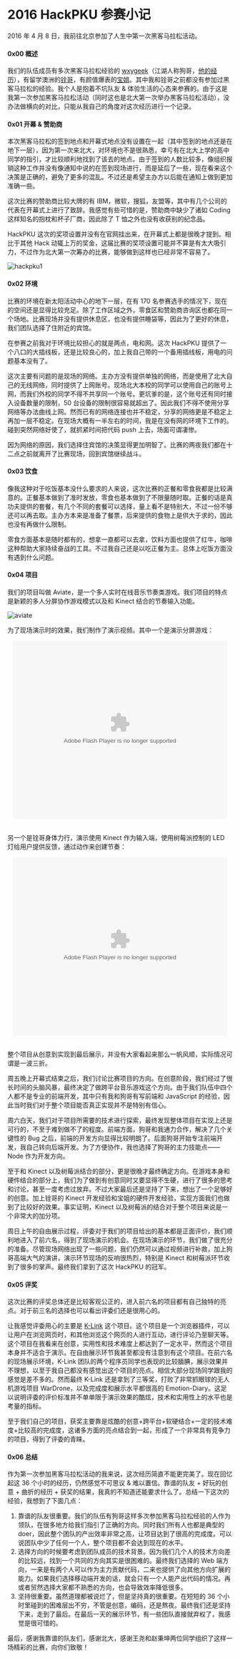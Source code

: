 2016 HackPKU 参赛小记
====================

2016 年 4 月 8 日，我前往北京参加了人生中第一次黑客马拉松活动。

#### 0x00 概述

我们的队伍成员有多次黑客马拉松经验的 [wxygeek](https://www.zhihu.com/people/wxygeek)（江湖人称狗哥，[他的经历](http://blog.wxygeek.com/hack-the-world/)），有留学澳洲的[铨哥](https://www.zhihu.com/people/zhao-guo-quan-78)，有颜值爆表的[宝姐](https://www.zhihu.com/people/mac-turing)。其中我和铨哥之前都没有参加过黑客马拉松的经验。我个人是抱着不坑队友 & 体验生活的心态来参赛的。由于这是我第一次参加黑客马拉松活动（同时这也是北大第一次举办黑客马拉松活动），没办法做横向的对比，只能从我自己的角度对这次经历进行一个记录。

#### 0x01 开幕 & 赞助商

本次黑客马拉松的签到地点和开幕式地点没有设置在一起（其中签到的地点还是在地下一层），因为第一次来北大，对环境也不是很熟悉，幸亏有在北大上学的高中同学的指引，才比较顺利地找到了该去的地点。由于签到的人数比较多，像组织报销这种工作并没有像通知中说的在签到现场进行，而是延后了一些，现在看来这个决策是正确的，避免了更多的混乱。不过还是希望主办方以后能在通知上做到更加准确一些。

这次比赛的赞助商比较大牌的有 IBM，微软，搜狐，友盟等，其中有几个公司的代表在开幕式上进行了致辞。我感觉有些可惜的是，赞助商中缺少了诸如 Coding 这样知名的抱枕和杯子厂商，因此除了 T 恤之外也没有收获别的纪念品。

HackPKU 这次的奖项设置并没有在官网挂出来，在开幕式上都是很晚才提到。相比于其他 Hack 动辄上万的奖金，这届比赛的奖项设置可能并不算是有太大吸引力，不过作为北大第一次筹办的比赛，能够做到这样也已经非常不容易了。

![hackpku1](../img/hackpku/1.jpg)

#### 0x02 环境

比赛的环境在新太阳活动中心的地下一层，在有 170 名参赛选手的情况下，现在的空间还是显得比较充足。除了工作区域之外，零食区和赞助商咨询区也都在同一个场地。比赛现场并没有提供休息区，也没有提供睡袋等，因此为了更好的休息，我们团队选择了住附近的宾馆。

在参赛之前我对于环境比较担心的就是两点，电和网。这次 HackPKU 提供了一个八口的大插线板，还是比较良心的，加上我自己带的一个备用插线板，用电的问题基本没有了。

这次主要有问题的是现场的网络。主办方没有提供单独的网络，而是使用了北大自己的无线网络，同时提供了上网账号。现场北大本校的同学可以使用自己的账号上网，而我们外校的同学不得不共享同一个账号。更坑爹的是，这个账号还有同时接入设备数量的限制，50 台设备的限制很容易就超出了。因此我们不得不使用分享网络等办法曲线上网。然而已有的网络连接也并不稳定，分享的网络更是不稳定上再加一层不稳定。在现场大概有一半左右的时间，我是在没有网的环境下工作的。碰到突然网络好使了，就抓紧时间把代码 push 上去，场面可谓凄惨。

因为网络的原因，我们选择住宾馆的决策显得更加明智了。比赛的两夜我们都在十二点之前就离开了比赛现场，回到宾馆继续战斗。

#### 0x03 饮食

像我这种对于吃饭基本没什么要求的人来说，这次比赛的正餐和零食我都是比较满意的。正餐基本做到了准时发放，零食也基本做到了不限量随时取。正餐的话是真功夫提供的套餐，有几个不同的套餐可以选择，量上看不是特别大，不过一份不够还可以再去取。主办方本来是准备了餐票，后来提供的食物上是供大于求的，因此也没有再做什么限制。

零食方面基本是随时都有的，想拿一直都可以去拿，饮料方面也提供了红牛，咖啡这种帮助大家持续奋战的工具。不过我自己还是以吃正餐为主。总体上吃饭方面没有遇到什么问题。

#### 0x04 项目

我们的项目叫做 Aviate，是一个多人实时在线音乐节奏类游戏。我们项目的特点是新颖的多人分屏协作游戏模式以及和 Kinect 结合的节奏输入功能。

![aviate](../img/hackpku/2.png)

为了现场演示时的效果，我们制作了演示视频。其中一个是演示分屏游戏：

<div style="text-align: center;">
<embed src="http://player.youku.com/player.php/sid/XMTUzMTg1MjIyOA==/v.swf" allowFullScreen="true" quality="high" width="480" height="400" align="middle" allowScriptAccess="always" type="application/x-shockwave-flash"></embed>
</div>

</br>

另一个是铨哥身体力行，演示使用 Kinect 作为输入端，使用树莓派控制的 LED 灯给用户提供反馈，通过动作来创建节奏：

<div style="text-align: center;">
<embed src="http://player.youku.com/player.php/sid/XMTUzMTg1MTA3Ng==/v.swf" allowFullScreen="true" quality="high" width="480" height="400" align="middle" allowScriptAccess="always" type="application/x-shockwave-flash"></embed>
</div>

</br>

整个项目从创意到实现到最后展示，并没有大家看起来那么一帆风顺，实际情况可谓是一波三折。

周五晚上开幕式结束之后，我们讨论比赛项目的方向。在创意阶段，我们经过了很长时间的头脑风暴，最终决定了做跨平台音乐游戏这个方向。由于我们队伍中四个人都不是专业的前端开发，其中只有我和狗哥有写前端和 JavaScript 的经验，因此当时我们对于整个项目能否真正实现并不是特别有信心。

周六白天，我们对于项目所需要的技术进行探索，最终发现整体项目在实现上还是可行的，不至于难到做不了的程度。前端方面，狗哥和我通力合作，解决了几个关键性的 Bug 之后，前端的开发方向显得比较明朗了。后面狗哥开始专注前端开发，我自己转向后端开发。为了方便协作，我也选择了狗哥的主力技能点——Node 作为开发方向。

至于和 Kinect 以及树莓派结合的部分，更是很晚才最终确定方向。在游戏本身和硬件结合的部分上，我们为了做到有创意同时又要显得不生硬，进行了很多的思考和讨论，甚至一度考虑过放弃。不过大家最后还是坚持了下来，想出了一个足够好的创意。加上铨哥的 Kinect 开发经验和宝姐的硬件开发经验，实现方面我们也做到了比较好的效果。事实证明，Kinect 以及树莓派的结合对于整个项目来说是一个非常大的加分项。

周日上午的自由展示过程，评委对于我们的项目给出的基本都是正面评价，我们顺利地进入了前六名，得到了现场演示的机会。在现场演示的环节，我们做了很充分的准备。尽管现场网络出现了一些问题，我们仍然可以通过视频进行补救，加上狗哥高端大气的演讲，演示环节现场的反响很热烈，特别是 Kinect 和树莓派环节收到了很多的掌声。最终我们拿到了这次 HackPKU 的冠军。

#### 0x05 评奖

这次比赛的评奖总体还是比较客观公正的，进入前六名的项目都有自己独特的亮点。对于前三名的选择也可以看出评委们还是很用心的。

让我感觉评委用心的主要是 [K-Link](http://devpost.com/software/hackpku) 这个项目。这个项目是一个浏览器插件，可以让用户在浏览网页时，和其他浏览这个网页的人进行互动，进行评论乃至聊天等。这个项目在我看来在创意，实用性和技术难度上都达到了一定水平，然而这个项目本身并不适合于演示。在自由展示环节我甚至都没有注意到有这个项目。在前六名的现场展示环境，K-Link 团队的两个程序员同学也表现的比较腼腆，展示效果并不理想，以至于我自己都没有感觉出这个项目的亮点。相信大部分现场同学跟我的感觉是差不多的。然而最终 K-Link 还是拿到了三等奖，打败了非常抓眼球的无人机游戏项目 WarDrone，以及完成度和展示水平都很高的 Emotion-Diary。这足以说明评委的评价标准并不单单限于演示效果的酷炫，技术和实用性上的水平也是考量的指标。

至于我们自己的项目，获奖主要靠是炫酷的创意+跨平台+软硬结合+一定的技术难度+比较高的完成度，这诸多方面的亮点结合到一起，形成了一个非常具有竞争力的项目，得到了评委的青睐。

#### 0x06 总结

作为第一次参加黑客马拉松活动的我来说，这次经历简直不能更完美了。现在回忆起这 36 个小时的经历，仍然感觉不可思议 & 难以置信。靠谱的队友 + 好玩的创意 + 曲折的经历 + 获奖的结果，我真的不知道还能要求什么了。总结一下这次的经验，我想到了下面几点：

1. 靠谱的队友很重要。我们的队伍有狗哥这样多次参加黑客马拉松经验的人作为领队，在很多地方给我们指引了正确的方向。同时我们所有人也都是典型的 doer，因此整个团队的产出效率非常之高，让项目达到了很高的完成度。可以说团队中少了任何一个人，整个项目都不会达到现在的水平。
2. 选择方向的时候要考虑到团队成员的技术背景。因为我们几个人的技术方向差的比较远，找到一个共同的方向其实是很困难的。最终我们选择的 Web 端方向，一来是有两个人可以作为主力贡献代码，二来也提供了向其他方向扩展的能力。如果我们选择移动端开发的话，就会只有一个人能产出代码的情况。再或者贸然选择大家都不熟悉的方向，也会导致效率降低很多。
3. 坚持很重要。虽然道理都被说烂了，但是坚持真的很重要。在短短的 36 个小时里碰到的困难层出不穷，不管是创意，编码，还是熬夜。最终我们还是坚持下来，走到了最后。在最后一天的展示环节，有一些团队直接就弃权了，我感觉是很可惜的。

最后，感谢我靠谱的队友们，感谢北大，感谢王尧和赵秉坤两位同学组织了这样一场精彩的比赛，向你们致敬！